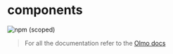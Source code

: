 # components

![npm (scoped)](https://img.shields.io/npm/v/@olmokit/components?style=flat-square&color=magenta)

> For all the documentation refer to the [Olmo docs](https://olmokit.github.io/olmokit)
